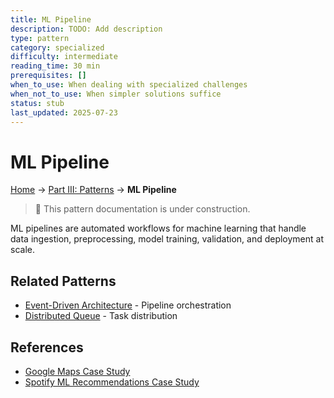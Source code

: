 ```yaml
---
title: ML Pipeline
description: TODO: Add description
type: pattern
category: specialized
difficulty: intermediate
reading_time: 30 min
prerequisites: []
when_to_use: When dealing with specialized challenges
when_not_to_use: When simpler solutions suffice
status: stub
last_updated: 2025-07-23
---
```

# ML Pipeline


<!-- Navigation -->
[Home](../introduction/index.md) → [Part III: Patterns](index.md) → **ML Pipeline**

> 🚧 This pattern documentation is under construction.

ML pipelines are automated workflows for machine learning that handle data ingestion, preprocessing, model training, validation, and deployment at scale.

## Related Patterns
- [Event-Driven Architecture](../patterns/event-driven.md) - Pipeline orchestration
- [Distributed Queue](../patterns/distributed-queue.md) - Task distribution

## References
- [Google Maps Case Study](../case-studies/google-maps.md)
- [Spotify ML Recommendations Case Study](../case-studies/spotify-recommendations.md)